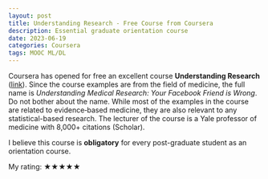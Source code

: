 ```yaml
---
layout: post
title: Understanding Research - Free Course from Coursera
description: Essential graduate orientation course
date: 2023-06-19
categories: Coursera   
tags: MOOC ML/DL
---
```

Coursera has opened for free an excellent course **Understanding Research** ([link](https://www.coursera.org/learn/medical-research)). Since the course examples are from the field of medicine, the full name is *Understanding Medical Research: Your Facebook Friend is Wrong*. Do not bother about the name.
While most of the examples in the course are related to evidence‐based medicine, they are also relevant to any statistical-based research. The lecturer of the course is a Yale professor of medicine with 8,000+ citations (Scholar).

I believe this course is **obligatory** for every post-graduate student as an orientation course.

My rating: ★★★★★

